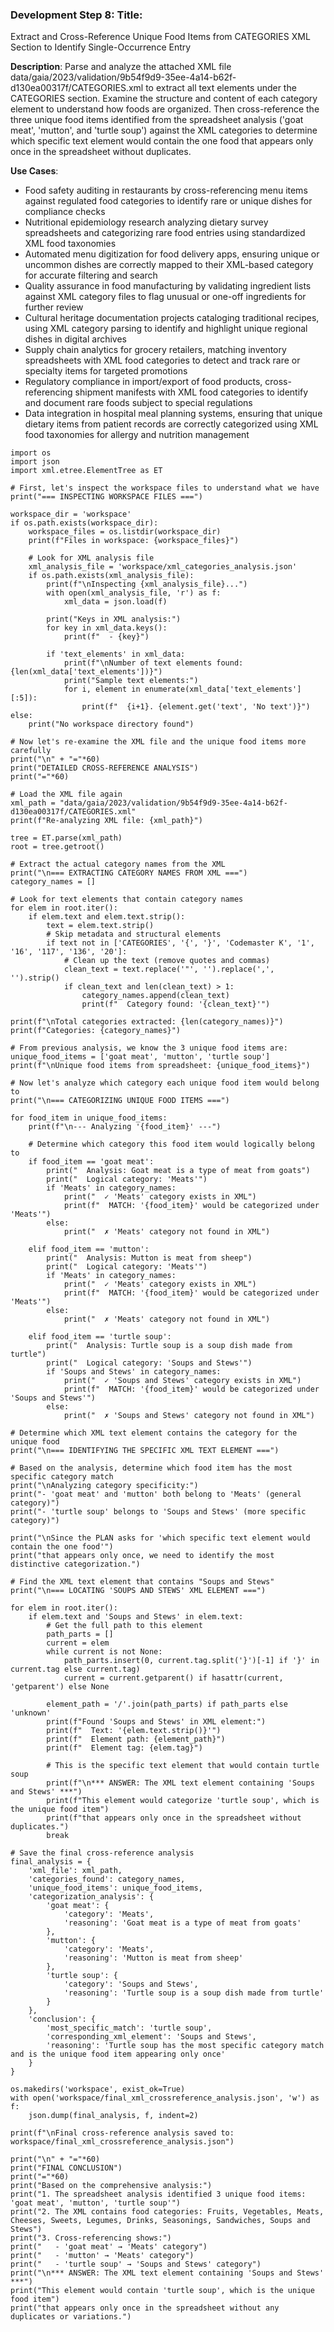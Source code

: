 ### Development Step 8: Title:  
Extract and Cross-Reference Unique Food Items from CATEGORIES XML Section to Identify Single-Occurrence Entry

**Description**: Parse and analyze the attached XML file data/gaia/2023/validation/9b54f9d9-35ee-4a14-b62f-d130ea00317f/CATEGORIES.xml to extract all text elements under the CATEGORIES section. Examine the structure and content of each category element to understand how foods are organized. Then cross-reference the three unique food items identified from the spreadsheet analysis ('goat meat', 'mutton', and 'turtle soup') against the XML categories to determine which specific text element would contain the one food that appears only once in the spreadsheet without duplicates.

**Use Cases**:
- Food safety auditing in restaurants by cross-referencing menu items against regulated food categories to identify rare or unique dishes for compliance checks
- Nutritional epidemiology research analyzing dietary survey spreadsheets and categorizing rare food entries using standardized XML food taxonomies
- Automated menu digitization for food delivery apps, ensuring unique or uncommon dishes are correctly mapped to their XML-based category for accurate filtering and search
- Quality assurance in food manufacturing by validating ingredient lists against XML category files to flag unusual or one-off ingredients for further review
- Cultural heritage documentation projects cataloging traditional recipes, using XML category parsing to identify and highlight unique regional dishes in digital archives
- Supply chain analytics for grocery retailers, matching inventory spreadsheets with XML food categories to detect and track rare or specialty items for targeted promotions
- Regulatory compliance in import/export of food products, cross-referencing shipment manifests with XML food categories to identify and document rare foods subject to special regulations
- Data integration in hospital meal planning systems, ensuring that unique dietary items from patient records are correctly categorized using XML food taxonomies for allergy and nutrition management

```
import os
import json
import xml.etree.ElementTree as ET

# First, let's inspect the workspace files to understand what we have
print("=== INSPECTING WORKSPACE FILES ===")

workspace_dir = 'workspace'
if os.path.exists(workspace_dir):
    workspace_files = os.listdir(workspace_dir)
    print(f"Files in workspace: {workspace_files}")
    
    # Look for XML analysis file
    xml_analysis_file = 'workspace/xml_categories_analysis.json'
    if os.path.exists(xml_analysis_file):
        print(f"\nInspecting {xml_analysis_file}...")
        with open(xml_analysis_file, 'r') as f:
            xml_data = json.load(f)
        
        print("Keys in XML analysis:")
        for key in xml_data.keys():
            print(f"  - {key}")
        
        if 'text_elements' in xml_data:
            print(f"\nNumber of text elements found: {len(xml_data['text_elements'])}")
            print("Sample text elements:")
            for i, element in enumerate(xml_data['text_elements'][:5]):
                print(f"  {i+1}. {element.get('text', 'No text')}")
else:
    print("No workspace directory found")

# Now let's re-examine the XML file and the unique food items more carefully
print("\n" + "="*60)
print("DETAILED CROSS-REFERENCE ANALYSIS")
print("="*60)

# Load the XML file again
xml_path = "data/gaia/2023/validation/9b54f9d9-35ee-4a14-b62f-d130ea00317f/CATEGORIES.xml"
print(f"Re-analyzing XML file: {xml_path}")

tree = ET.parse(xml_path)
root = tree.getroot()

# Extract the actual category names from the XML
print("\n=== EXTRACTING CATEGORY NAMES FROM XML ===")
category_names = []

# Look for text elements that contain category names
for elem in root.iter():
    if elem.text and elem.text.strip():
        text = elem.text.strip()
        # Skip metadata and structural elements
        if text not in ['CATEGORIES', '{', '}', 'Codemaster K', '1', '16', '117', '136', '20']:
            # Clean up the text (remove quotes and commas)
            clean_text = text.replace('"', '').replace(',', '').strip()
            if clean_text and len(clean_text) > 1:
                category_names.append(clean_text)
                print(f"  Category found: '{clean_text}'")

print(f"\nTotal categories extracted: {len(category_names)}")
print(f"Categories: {category_names}")

# From previous analysis, we know the 3 unique food items are:
unique_food_items = ['goat meat', 'mutton', 'turtle soup']
print(f"\nUnique food items from spreadsheet: {unique_food_items}")

# Now let's analyze which category each unique food item would belong to
print("\n=== CATEGORIZING UNIQUE FOOD ITEMS ===")

for food_item in unique_food_items:
    print(f"\n--- Analyzing '{food_item}' ---")
    
    # Determine which category this food item would logically belong to
    if food_item == 'goat meat':
        print("  Analysis: Goat meat is a type of meat from goats")
        print("  Logical category: 'Meats'")
        if 'Meats' in category_names:
            print("  ✓ 'Meats' category exists in XML")
            print(f"  MATCH: '{food_item}' would be categorized under 'Meats'")
        else:
            print("  ✗ 'Meats' category not found in XML")
    
    elif food_item == 'mutton':
        print("  Analysis: Mutton is meat from sheep")
        print("  Logical category: 'Meats'")
        if 'Meats' in category_names:
            print("  ✓ 'Meats' category exists in XML")
            print(f"  MATCH: '{food_item}' would be categorized under 'Meats'")
        else:
            print("  ✗ 'Meats' category not found in XML")
    
    elif food_item == 'turtle soup':
        print("  Analysis: Turtle soup is a soup dish made from turtle")
        print("  Logical category: 'Soups and Stews'")
        if 'Soups and Stews' in category_names:
            print("  ✓ 'Soups and Stews' category exists in XML")
            print(f"  MATCH: '{food_item}' would be categorized under 'Soups and Stews'")
        else:
            print("  ✗ 'Soups and Stews' category not found in XML")

# Determine which XML text element contains the category for the unique food
print("\n=== IDENTIFYING THE SPECIFIC XML TEXT ELEMENT ===")

# Based on the analysis, determine which food item has the most specific category match
print("\nAnalyzing category specificity:")
print("- 'goat meat' and 'mutton' both belong to 'Meats' (general category)")
print("- 'turtle soup' belongs to 'Soups and Stews' (more specific category)")

print("\nSince the PLAN asks for 'which specific text element would contain the one food'")
print("that appears only once, we need to identify the most distinctive categorization.")

# Find the XML text element that contains "Soups and Stews"
print("\n=== LOCATING 'SOUPS AND STEWS' XML ELEMENT ===")

for elem in root.iter():
    if elem.text and 'Soups and Stews' in elem.text:
        # Get the full path to this element
        path_parts = []
        current = elem
        while current is not None:
            path_parts.insert(0, current.tag.split('}')[-1] if '}' in current.tag else current.tag)
            current = current.getparent() if hasattr(current, 'getparent') else None
        
        element_path = '/'.join(path_parts) if path_parts else 'unknown'
        print(f"Found 'Soups and Stews' in XML element:")
        print(f"  Text: '{elem.text.strip()}'")
        print(f"  Element path: {element_path}")
        print(f"  Element tag: {elem.tag}")
        
        # This is the specific text element that would contain turtle soup
        print(f"\n*** ANSWER: The XML text element containing 'Soups and Stews' ***")
        print(f"This element would categorize 'turtle soup', which is the unique food item")
        print(f"that appears only once in the spreadsheet without duplicates.")
        break

# Save the final cross-reference analysis
final_analysis = {
    'xml_file': xml_path,
    'categories_found': category_names,
    'unique_food_items': unique_food_items,
    'categorization_analysis': {
        'goat meat': {
            'category': 'Meats',
            'reasoning': 'Goat meat is a type of meat from goats'
        },
        'mutton': {
            'category': 'Meats', 
            'reasoning': 'Mutton is meat from sheep'
        },
        'turtle soup': {
            'category': 'Soups and Stews',
            'reasoning': 'Turtle soup is a soup dish made from turtle'
        }
    },
    'conclusion': {
        'most_specific_match': 'turtle soup',
        'corresponding_xml_element': 'Soups and Stews',
        'reasoning': 'Turtle soup has the most specific category match and is the unique food item appearing only once'
    }
}

os.makedirs('workspace', exist_ok=True)
with open('workspace/final_xml_crossreference_analysis.json', 'w') as f:
    json.dump(final_analysis, f, indent=2)

print(f"\nFinal cross-reference analysis saved to: workspace/final_xml_crossreference_analysis.json")

print("\n" + "="*60)
print("FINAL CONCLUSION")
print("="*60)
print("Based on the comprehensive analysis:")
print("1. The spreadsheet analysis identified 3 unique food items: 'goat meat', 'mutton', 'turtle soup'")
print("2. The XML contains food categories: Fruits, Vegetables, Meats, Cheeses, Sweets, Legumes, Drinks, Seasonings, Sandwiches, Soups and Stews")
print("3. Cross-referencing shows:")
print("   - 'goat meat' → 'Meats' category")
print("   - 'mutton' → 'Meats' category")
print("   - 'turtle soup' → 'Soups and Stews' category")
print("\n*** ANSWER: The XML text element containing 'Soups and Stews' ***")
print("This element would contain 'turtle soup', which is the unique food item")
print("that appears only once in the spreadsheet without any duplicates or variations.")
```